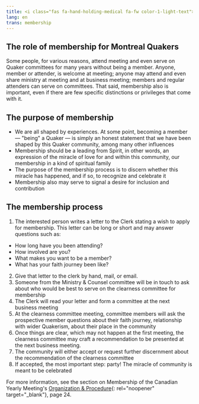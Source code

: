 ```yaml
---
title: <i class="fas fa-hand-holding-medical fa-fw color-1-light-text"></i> Membership
lang: en
trans: membership
---
```

## The role of membership for Montreal Quakers
Some people, for various reasons, attend meeting and even serve on Quaker committees for many years without being a member. Anyone, member or attender, is welcome at meeting; anyone may attend and even share ministry at meeting and at business meeting; members and regular attenders can serve on committees. That said, membership also is important, even if there are few specific distinctions or privileges that come with it.

## The purpose of membership
* We are all shaped by experiences. At some point, becoming a member — "being" a Quaker — is simply an honest statement that we have been shaped by this Quaker community, among many other influences
* Membership should be a leading from Spirit, in other words, an expression of the miracle of love for and within this community, our membership in a kind of spiritual family
* The purpose of the membership process is to discern whether this miracle has happened, and if so, to recognize and celebrate it
* Membership also may serve to signal a desire for inclusion and contribution

## The membership process
1. The interested person writes a letter to the Clerk stating a wish to apply for membership. This letter can be long or short and may answer questions such as:
  * How long have you been attending?
  * How involved are you?
  * What makes you want to be a member?
  * What has your faith journey been like?
2. Give that letter to the clerk by hand, mail, or email.
3. Someone from the Ministry & Counsel committee will be in touch to ask about who would be best to serve on the clearness committee for membership
4. The Clerk will read your letter and form a committee at the next business meeting
5. At the clearness committee meeting, committee members will ask the prospective member questions about their faith journey, relationship with wider Quakerism, about their place in the community
6. Once things are clear, which may not happen at the first meeting, the clearness committee may craft a recommendation to be presented at the next business meeting.
7. The community will either accept or request further discernment about the recommendation of the clearness committee
8. If accepted, the most important step: party! <i class="fas fa-birthday-cake fa-fw color-1-text"></i> The miracle of community is meant to be celebrated

For more information, see the section on Membership of the Canadian Yearly Meeting's [Organization & Procedure](https://quaker.ca/resources/organization-and-procedure/){: rel="noopener" target="_blank"}, page 24.

